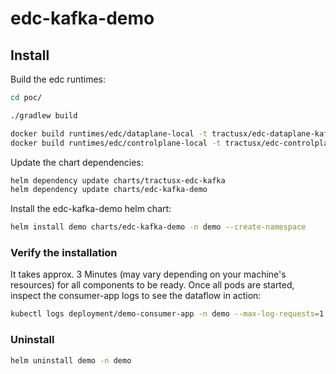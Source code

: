# edc-kafka-demo

## Install

Build the edc runtimes:

```bash
cd poc/

./gradlew build

docker build runtimes/edc/dataplane-local -t tractusx/edc-dataplane-kafka:test
docker build runtimes/edc/controlplane-local -t tractusx/edc-controlplane-kafka:test
```

Update the chart dependencies:

```bash
helm dependency update charts/tractusx-edc-kafka
helm dependency update charts/edc-kafka-demo
```

Install the edc-kafka-demo helm chart:

```bash
helm install demo charts/edc-kafka-demo -n demo --create-namespace
```

### Verify the installation

It takes approx. 3 Minutes (may vary depending on your machine's resources) for all components to be ready. 
Once all pods are started, inspect the consumer-app logs to see the dataflow in action: 

```bash
kubectl logs deployment/demo-consumer-app -n demo --max-log-requests=1 -f
```

### Uninstall

```bash
helm uninstall demo -n demo
```
